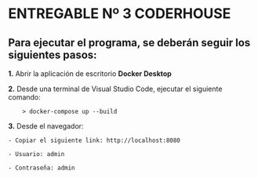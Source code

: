 # ENTREGABLE Nº 3 CODERHOUSE

## Para ejecutar el programa, se deberán seguir los siguientes pasos:  

**1.** Abrir la aplicación de escritorio **Docker Desktop**

**2.** Desde una terminal de Visual Studio Code, ejecutar el siguiente comando:

		> docker-compose up --build

**3.** Desde el navegador:

	- Copiar el siguiente link: http://localhost:8080

	- Usuario: admin

	- Contraseña: admin